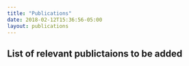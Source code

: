 ```yaml
---
title: "Publications"
date: 2018-02-12T15:36:56-05:00
layout: publications
---
```


## List of relevant publictaions to be added
